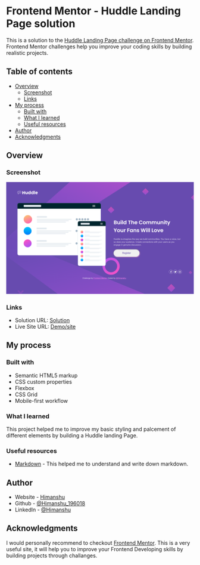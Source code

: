 # Frontend Mentor - Huddle Landing Page solution

This is a solution to the [Huddle Landing Page challenge on Frontend Mentor](https://www.frontendmentor.io/challenges/huddle-landing-page-with-a-single-introductory-section-B_2Wvxgi0). Frontend Mentor challenges help you improve your coding skills by building realistic projects.

## Table of contents

- [Overview](#overview)
  - [Screenshot](#screenshot)
  - [Links](#links)
- [My process](#my-process)
  - [Built with](#built-with)
  - [What I learned](#what-i-learned)
  - [Useful resources](#useful-resources)
- [Author](#author)
- [Acknowledgments](#acknowledgments)

## Overview

### Screenshot

![screenshot](images/screenshot.png)

### Links

- Solution URL: [Solution](https://github.com/Himanshu-196018/huddle-landing-page-challenge)
- Live Site URL: [Demo/site](https://himanshu-196018.github.io/huddle-landing-page-challenge/)

## My process

### Built with

- Semantic HTML5 markup
- CSS custom properties
- Flexbox
- CSS Grid
- Mobile-first workflow

### What I learned

This project helped me to improve my basic styling and palcement of different elements by building a Huddle landing Page.

### Useful resources

- [Markdown](https://www.markdownguide.org/) - This helped me to understand and write down markdown.

## Author

- Website - [Himanshu]("")
- Github - [@Himanshu_196018](https://github.com/Himanshu-196018)
- LinkedIn - [@Himanshu](www.linkedin.com/in/himanshu-kumar-2b7993167)

## Acknowledgments

I would personally recommend to checkout [Frontend Mentor](https://www.frontendmentor.io/). This is a very useful site, it will help you to improve your Frontend Developing skills by building projects through challanges.

